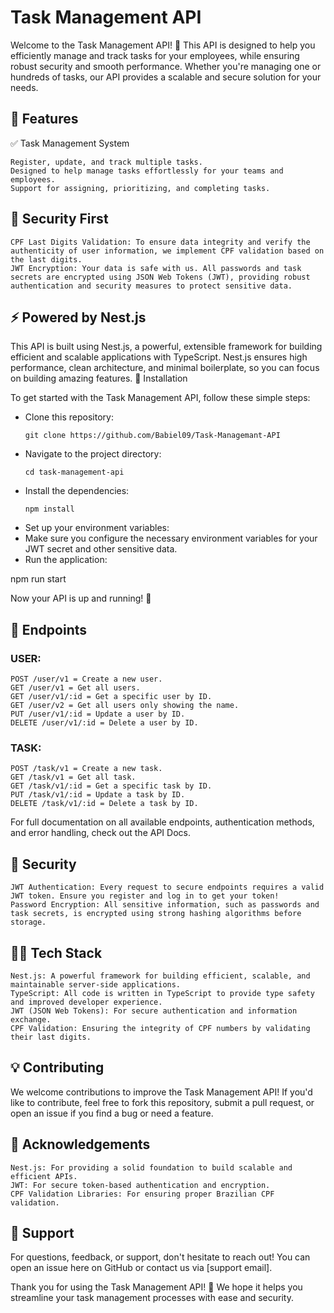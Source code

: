 # Task Management API

Welcome to the Task Management API! 🎉 This API is designed to help you efficiently manage and track tasks for your employees, while ensuring robust security and smooth performance. Whether you're managing one or hundreds of tasks, our API provides a scalable and secure solution for your needs.
## 🚀 Features
✅ Task Management System

    Register, update, and track multiple tasks.
    Designed to help manage tasks effortlessly for your teams and employees.
    Support for assigning, prioritizing, and completing tasks.

## 🔐 Security First

    CPF Last Digits Validation: To ensure data integrity and verify the authenticity of user information, we implement CPF validation based on the last digits.
    JWT Encryption: Your data is safe with us. All passwords and task secrets are encrypted using JSON Web Tokens (JWT), providing robust authentication and security measures to protect sensitive data.

## ⚡ Powered by Nest.js

This API is built using Nest.js, a powerful, extensible framework for building efficient and scalable applications with TypeScript. Nest.js ensures high performance, clean architecture, and minimal boilerplate, so you can focus on building amazing features.
🔧 Installation

To get started with the Task Management API, follow these simple steps:

<ul>
    <li>
Clone this repository:
    </li>

    git clone https://github.com/Babiel09/Task-Managemant-API


<li>
Navigate to the project directory:
    </li>    
    
    cd task-management-api   
<li>
    Install the dependencies:
    </li>

    
    npm install
<li>
Set up your environment variables:
 </li>
<li>
Make sure you configure the necessary environment variables for your JWT secret and other sensitive data.
 </li>
<li>
Run the application:
 </li>
</ul>
    npm run start

Now your API is up and running! 🚀
## 📜 Endpoints
### USER:
    POST /user/v1 = Create a new user.
    GET /user/v1 = Get all users.
    GET /user/v1/:id = Get a specific user by ID.
    GET /user/v2 = Get all users only showing the name.
    PUT /user/v1/:id = Update a user by ID.
    DELETE /user/v1/:id = Delete a user by ID.


### TASK:
    POST /task/v1 = Create a new task.
    GET /task/v1 = Get all task.
    GET /task/v1/:id = Get a specific task by ID.
    PUT /task/v1/:id = Update a task by ID.
    DELETE /task/v1/:id = Delete a task by ID.


For full documentation on all available endpoints, authentication methods, and error handling, check out the API Docs.
## 🔐 Security

    JWT Authentication: Every request to secure endpoints requires a valid JWT token. Ensure you register and log in to get your token!
    Password Encryption: All sensitive information, such as passwords and task secrets, is encrypted using strong hashing algorithms before storage.

## 👨‍💻 Tech Stack

    Nest.js: A powerful framework for building efficient, scalable, and maintainable server-side applications.
    TypeScript: All code is written in TypeScript to provide type safety and improved developer experience.
    JWT (JSON Web Tokens): For secure authentication and information exchange.
    CPF Validation: Ensuring the integrity of CPF numbers by validating their last digits.

## 💡 Contributing

We welcome contributions to improve the Task Management API! If you'd like to contribute, feel free to fork this repository, submit a pull request, or open an issue if you find a bug or need a feature.
## 📣 Acknowledgements

    Nest.js: For providing a solid foundation to build scalable and efficient APIs.
    JWT: For secure token-based authentication and encryption.
    CPF Validation Libraries: For ensuring proper Brazilian CPF validation.

## 💬 Support

For questions, feedback, or support, don't hesitate to reach out! You can open an issue here on GitHub or contact us via [support email].

Thank you for using the Task Management API! 🙌 We hope it helps you streamline your task management processes with ease and security.